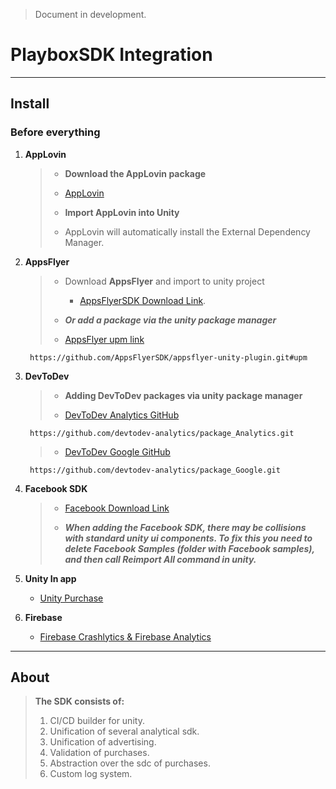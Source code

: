 > Document in development.
# PlayboxSDK Integration

---

## Install

### Before everything


1. **AppLovin**

    >
    >   - **Download the AppLovin package**
    >
    >   - [AppLovin](https://developers.applovin.com/en/max/unity/overview/integration/)
    >
    >   - **Import AppLovin into Unity**
    >
    >   - AppLovin will automatically install the External Dependency Manager. 
    >


1. **AppsFlyer**

    >
    > - Download **AppsFlyer** and import to unity project
    >
    >   - [AppsFlyerSDK Download Link](https://github.com/AppsFlyerSDK/appsflyer-unity-plugin/releases).
    >
    > - ***Or add a package via the unity package manager***
    >
    > - [AppsFlyer upm link](https://github.com/AppsFlyerSDK/appsflyer-unity-plugin.git#upm)
    >
        https://github.com/AppsFlyerSDK/appsflyer-unity-plugin.git#upm
    >

1. **DevToDev** 

    > - **Adding DevToDev packages via unity package manager**
    >
    > - [DevToDev Analytics GitHub](https://github.com/devtodev-analytics/package_Analytics.git)
    >
        https://github.com/devtodev-analytics/package_Analytics.git
    >
    > - [DevToDev Google GitHub](https://github.com/devtodev-analytics/package_Google.git) 
    >
        https://github.com/devtodev-analytics/package_Google.git
    >

1. **Facebook SDK** 

    >
    > - [Facebook Download Link](https://lookaside.facebook.com/developers/resources/?id=FacebookSDK-current.zip)
    >
    > - ***When adding the Facebook SDK, there may be collisions with standard unity ui components. To fix this you need to delete Facebook Samples (folder with Facebook samples), and then call Reimport All command in unity.***

1. **Unity In app**

    - [Unity Purchase](https://docs.unity3d.com/Packages/com.unity.purchasing@4.12/manual/index.html)

1. **Firebase** 

    - [Firebase Crashlytics & Firebase Analytics](https://firebase.google.com/download/unity) 

---

## About

> **The SDK consists of:**
>
> 1. CI/CD builder for unity.
> 2. Unification of several analytical sdk.
> 3. Unification of advertising.
> 4. Validation of purchases.
> 5. Abstraction over the sdc of purchases.
> 6. Custom log system.